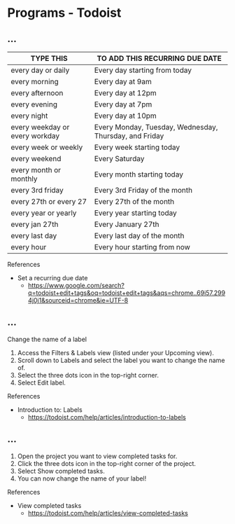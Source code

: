 # Programs - Todoist

## ...

| TYPE THIS                      | TO ADD THIS RECURRING DUE DATE                         |
| ------------------------------ | ------------------------------------------------------ |
| every day or daily             | Every day starting from today                          |
| every morning                  | Every day at 9am                                       |
| every afternoon                | Every day at 12pm                                      |
| every evening                  | Every day at 7pm                                       |
| every night                    | Every day at 10pm                                      |
| every weekday or every workday | Every Monday, Tuesday, Wednesday, Thursday, and Friday |
| every week or weekly           | Every week starting today                              |
| every weekend                  | Every Saturday                                         |
| every month or monthly         | Every month starting today                             |
| every 3rd friday               | Every 3rd Friday of the month                          |
| every 27th or every 27         | Every 27th of the month                                |
| every year or yearly           | Every year starting today                              |
| every jan 27th                 | Every January 27th                                     |
| every last day                 | Every last day of the month                            |
| every hour                     | Every hour starting from now                           |

References

- Set a recurring due date
  - https://www.google.com/search?q=todoist+edit+tags&oq=todoist+edit+tags&aqs=chrome..69i57.2994j0j1&sourceid=chrome&ie=UTF-8

## ...

Change the name of a label

1. Access the Filters & Labels view (listed under your Upcoming view).
1.  Scroll down to Labels and select the label you want to change the name of.
1. Select the three dots icon in the top-right corner.
1. Select Edit label.

References

- Introduction to: Labels
  - https://todoist.com/help/articles/introduction-to-labels

## ...

1. Open the project you want to view completed tasks for.
1. Click the three dots icon in the top-right corner of the project.
1. Select Show completed tasks.
1. You can now change the name of your label!

References

- View completed tasks
  - https://todoist.com/help/articles/view-completed-tasks
